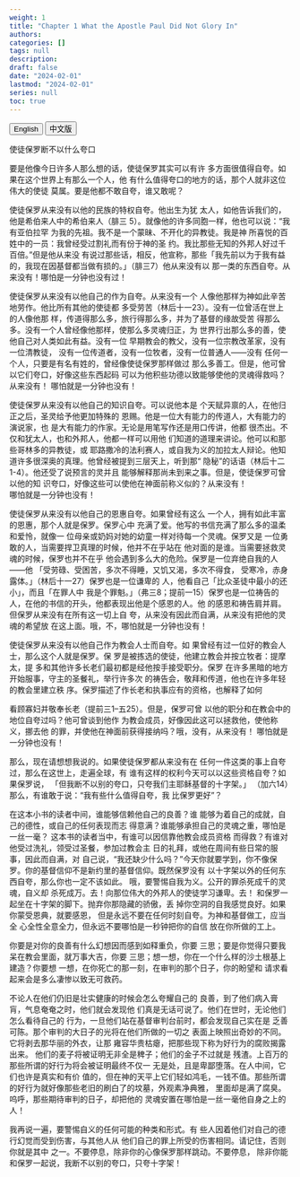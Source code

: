 ```yaml
---
weight: 1
title: "Chapter 1 What the Apostle Paul Did Not Glory In"
authors: 
categories: []
tags: null
description: 
draft: false
date: "2024-02-01"
lastmod: "2024-02-01"
series: null
toc: true
---
```


<!--more-->

<!-- Tab links -->
<div class="tab">
  <button class="tablinks active" onclick="tablabel(event, 'english')">English</button>
  <button class="tablinks" onclick="tablabel(event, 'chinese')">中文版</button>
  
</div>

<!-- Tab content -->
<div id="english" class="tabcontent" style="display:block">

</div>

<div id="chinese" class="tabcontent">
 
使徒保罗断不以什么夸口

要是他像今日许多人那么想的话，使徒保罗其实可以有许
多方面很值得自夸。如果在这个世界上有那么一个人，他
有什么值得夸口的地方的话，那个人就非这位伟大的使徒
莫属。要是他都不敢自夸，谁又敢呢？

使徒保罗从来没有以他的民族的特权自夸。他出生为犹
太人，如他告诉我们的，他是希伯来人中的希伯来人（腓三
5）。就像他的许多同胞一样，他也可以说：“我有亚伯拉罕
为我的先祖。我不是一个蒙昧、不开化的异教徒。我是神
所喜悦的百姓中的一员：我曾经受过割礼而有份于神的圣
约。我比那些无知的外邦人好过千百倍。”但是他从来没
有说过那些话，相反，他宣称，那些「我先前以为于我有益
的，我现在因基督都当做有损的。」（腓三7）他从来没有以
那一类的东西自夸。从来没有！哪怕是一分钟也没有过！

使徒保罗从来没有以他自己的作为自夸。从来没有一个
人像他那样为神如此辛苦地劳作。他比所有其他的使徒都
多受劳苦（林后十一23）。没有一位曾活在世上的人像他那
样，传道得那么多，旅行得那么多，并为了基督的缘故受苦
得那么多。没有一个人曾经像他那样，使那么多灵魂归正，为
世界行出那么多的善，使他自己对人类如此有益。没有一位
早期教会的教父，没有一位宗教改革家，没有一位清教徒，
没有一位传道者，没有一位牧者，没有一位普通人——没有
任何一个人，只要是有名有姓的，曾经像使徒保罗那样做过
那么多善工。但是，他可曾以它们夸口，好像这些东西起码
可以为他积些功德以致能够使他的灵魂得救吗？从来没有！
哪怕就是一分钟也没有！

使徒保罗从来没有以他自己的知识自夸。可以说他本是
个天赋异禀的人，在他归正之后，圣灵给予他更加特殊的
恩赐。他是一位大有能力的传道人，大有能力的演说家，也
是大有能力的作家。无论是用笔写作还是用口传讲，他都
很杰出。不仅和犹太人，也和外邦人，他都一样可以用他
们知道的道理来讲论。他可以和那些哥林多的异教徒，或
耶路撒冷的法利赛人，或自我为义的加拉太人辩论。他知
道许多很深奥的真理。他曾经被提到三层天上，听到那“
隐秘”的话语（林后十二1-4）。他还受了说预言的灵并且
能够解释那尚未到来之事。但是，使徒保罗可曾以他的知
识夸口，好像这些可以使他在神面前称义似的？从来没有！  
哪怕就是一分钟也没有！

使徒保罗从来没有以他自己的恩惠自夸。如果曾经有这么
一个人，拥有如此丰富的恩惠，那个人就是保罗。保罗心中
充满了爱。他写的书信充满了那么多的温柔和爱怜，就像一
位母亲或奶妈对她的幼童一样对待每一个灵魂。保罗又是
一位勇敢的人，当需要捍卫真理的时候，他并不在乎站在
他对面的是谁。当需要拯救灵魂的时候，保罗也并不在乎
他会遇到多么大的危险。保罗是一位弃绝自我的人——他
「受劳碌、受困苦，多次不得睡，又饥又渴，多次不得食，
受寒冷，赤身露体。」（林后十一27）保罗也是一位谦卑的
人，他看自己「比众圣徒中最小的还小」，而且「在罪人中
我是个罪魁。」（弗三8；提前一15）保罗也是一位祷告的
人，在他的书信的开头，他都表现出他是个感恩的人。他
的感恩和祷告肩并肩。但保罗从来没有在所有这一切上自
夸，从来没有因此而自满，从来没有把他的灵魂的希望放
在这上面。哦，不，哪怕就是一分钟也没有！

使徒保罗从来没有以他自己作为教会人士而自夸。如
果曾经有过一位好的教会人士，那么这个人就是保罗。保
罗是被拣选的使徒，他建立教会并按立牧者：提摩太，提
多和其他许多长老们最初都是经他按手接受职分。保罗
在许多黑暗的地方开始服事，守主的圣餐礼，举行许多次
的祷告会，敬拜和传道，他也在许多年轻的教会里建立秩
序。保罗描述了作长老和执事应有的资格，也解释了如何

看顾寡妇并敬奉长老（提前三1–五25）。但是，保罗可曾
以他的职分和在教会中的地位自夸过吗？他可曾谈到他作
为教会成员，好像因此这可以拯救他，使他称义，挪去他
的罪，并使他在神面前获得接纳吗？哦，没有，从来没有！
哪怕就是一分钟也没有！

那么，现在请想想我说的。如果使徒保罗都从来没有在
任何一件这类的事上自夸过，那么在这世上，走遍全球，有
谁有这样的权利今天可以以这些资格自夸？如果保罗说，
「但我断不以别的夸口，只夸我们主耶稣基督的十字架。」
（加六14）那么，有谁敢于说：“我有些什么值得自夸，我
比保罗更好”？

在这本小书的读者中间，谁能够信赖他自己的良善？谁
能够为着自己的成就，自己的德性，或自己的任何表现而志
得意满？谁能够承担自己的灵魂之重，哪怕是一丝一毫？
这本书的读者当中，有谁可以因信靠他教会成员资格
而得救？有谁对他受过洗礼，领受过圣餐，参加过教会主
日的礼拜，或他在周间有些日常的服事，因此而自满，对
自己说，“我还缺少什么吗？”今天你就要学到，你不像保
罗。你的基督信仰不是新约里的基督信仰。既然保罗没有
以十字架以外的任何东西自夸，那么你也一定不该如此。
哦，要警惕自我为义。公开的罪杀死成千的灵魂，自义却
杀死成万。去！向那位伟大的外邦人的使徒学习谦卑。去！
和保罗一起坐在十字架的脚下。抛弃你那隐藏的骄傲，丢
掉你空洞的自我感觉良好。如果你蒙受恩典，就要感恩，
但是永远不要在任何时刻自夸。为神和基督做工，应当全
心全性全意全力，但永远不要哪怕是一秒钟把你的自信
放在你所做的工上。

你要是对你的良善有什么幻想因而感到如释重负，你要
三思；要是你觉得只要我呆在教会里面，就万事大吉，你要
三思；想一想，你在一个什么样的沙土根基上建造？你要想
一想，在你死亡的那一刻，在审判的那个日子，你的盼望和
请求看起来会是多么凄惨以致无可救药。

不论人在他们仍旧是壮实健康的时候会怎么夸耀自己的
良善，到了他们病入膏肓，气息奄奄之时，他们就会发现他
们真是无话可说了。他们在世时，无论他们怎么看待自己的
行为，一旦他们站在基督审判台前时，都会发现自己实在是
乏善可陈。那个审判的大日子的光将在他们所做的一切之
表面上映照出奇妙的不同。它将剥去那华丽的外衣，让那
雍容华贵枯瘪，把那些现下称为好行为的腐败揭露出来。
他们的麦子将被证明无非全是稗子；他们的金子不过就是
残渣。上百万的那些所谓的好行为将会被证明最终不仅一
无是处，且是卑鄙堕落。在人中间，它们也许是真实和有价
值的，但在神的天平上它们轻如鸿毛，一钱不值。那些所谓
的好行为就好像那些老旧的刷白了的坟墓，外观素净典雅，
里面却是满了腐臭。呜呼，那些期待审判的日子，却把他的
灵魂安置在哪怕是一丝一毫他自身之上的人！

我再说一遍，要警惕自义的任何可能的种类和形式。有
些人因着他们对自己的德行幻觉而受到伤害，与其他人从
他们自己的罪上所受的伤害相同。请记住，否则你就是其中
之一。不要停息，除非你的心像保罗那样跳动。不要停息，
除非你能和保罗一起说，我断不以别的夸口，只夸十字架！
</div>